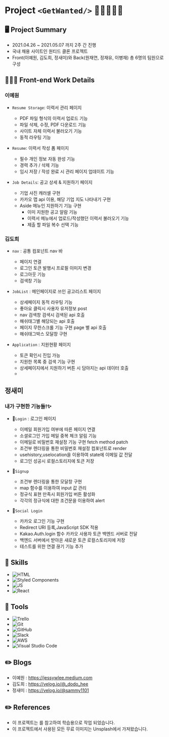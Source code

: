 # Project `<GetWanted/>` 👩🏻‍💻💼📇
## 🖥 Project Summary
- 2021.04.26 ~ 2021.05.07 까지 2주 간 진행
- 국내 채용 사이트인 원티드 클론 프로젝트
- Front(이예원, 김도희, 정새미)와 Back(원재연, 정재유, 이병재) 총 6명의 팀원으로 구성

## 👩🏻‍💻 Front-end Work Details
### 이예원
- `Resume Storage`: 이력서 관리 페이지
    - PDF 파일 형식의 이력서 업로드 기능
    - 파일 삭제, 수정, PDF 다운로드 기능
    - 사이트 자체 이력서 불러오기 기능
    - 동적 라우팅 기능
    
- `Resume`: 이력서 작성 폼 페이지
    - 필수 개인 정보 자동 완성 기능
    - 경력 추가 / 삭제 기능
    - 임시 저장 / 작성 완료 시 관리 페이지 업데이트 기능 
    
- `Job Details`: 공고 상세 & 지원하기 페이지
    - 기업 사진 캐러셀 구현
    - 카카오 맵 api 이용, 해당 기업 지도 나타내기 구현
    - Aside 메뉴인 지원하기 기능 구현
        - 이미 지원한 공고 알람 기능
        - 이력서 메뉴에서 업로드/작성했던 이력서 불러오기 기능
        - 제출 할 파일 복수 선택 기능
    
### 김도희
- `nav` : 공통 컴포넌트 nav 바
    - 페이지 연결
    - 로그인 토큰 발행시 프로필 이미지 변경
    - 로그아웃 기능
    - 검색창 기능

- `JobList` : 메인페이지로 쓰인 공고리스트 페이지
    - 상세페이지 동적 라우팅 기능
    - 좋아요 클릭시 사용자 유저정보 post
    - nav 검색창 검색시 검색된 api 호출
    - 해쉬태그별 해당되는 api 호출
    - 페이지 무한스크롤 기능 구현 page 별 api 호출
    - 해쉬태그박스 모달창 구현

- `Application` : 지원현황 페이지
    - 토큰 확인시 진입 가능
    - 지원한 목록 중 검색 기능 구현
    - 상세페이지에서 지원하기 버튼 시 담아지는 api 데이터 호출
    - 

## 정새미
### 내가 구현한 기능들!✨

- 🌟`Login` : 로그인 페이지
    - 이메일 회원가입 여부에 따른 페이지 연결
    - 소셜로그인 가입 메일 중복 체크 알림 기능
    - 이메일로 비밀번호 재설정 기능 구현 fetch method patch
    - 조건부 렌더링을 통한 비밀번호 재설정 컴포넌트로 render
    - usehistory,uselocation을 이용하여 state에 이메일 값 전달
    - 로그인 성공시 로컬스토리지에 토큰 저장

- 🌟`Signup`
    - 조건부 렌더링을 통한 모달창 구현
    - map 함수를 이용하여 input 값 관리
    - 정규식 표현 만족시 회원가입 버튼 활성화
    - 각각의 정규식에 대한 조건문을 이용하여 alert

- 🌟`Social Login`
    - 카카오 로그인 기능 구현
    - Redirect URI 등록,JavaScript SDK 적용
    - Kakao.Auth.login 함수 카카오 사용자 토큰 백엔드 서버로 전달
    - 백엔드 서버에서 받아온 새로운 토큰 로컬스토리지에 저장
    - 테스트를 위한 연결 끊기 기능 추가

## 🔧 Skills
- ![HTML](https://img.shields.io/badge/HTML5-E34F26?style=for-the-badge&logo=html5&logoColor=white)
- ![Styled Components](https://img.shields.io/badge/styled--components-DB7093?style=for-the-badge&logo=styled-components&logoColor=white)
- ![JS](https://img.shields.io/badge/JavaScript-F7DF1E?style=for-the-badge&logo=javascript&logoColor=black)
- ![React](https://img.shields.io/badge/React-20232A?style=for-the-badge&logo=react&logoColor=61DAFB)

## 🔧 Tools
- <img alt="Trello" src="https://img.shields.io/badge/Trello-%23026AA7.svg?&style=for-the-badge&logo=Trello&logoColor=white"/>
- <img alt="Git" src="https://img.shields.io/badge/git-%23F05033.svg?&style=for-the-badge&logo=git&logoColor=white"/>
- <img alt="GitHub" src="https://img.shields.io/badge/github-%23121011.svg?&style=for-the-badge&logo=github&logoColor=white"/>
- <img alt="Slack" src="https://img.shields.io/badge/Slack-4A154B?style=for-the-badge&logo=slack&logoColor=white" />
- <img alt="AWS" src="https://img.shields.io/badge/AWS-%23FF9900.svg?&style=for-the-badge&logo=amazon-aws&logoColor=white"/>
- <img alt="Visual Studio Code" src="https://img.shields.io/badge/VisualStudioCode-0078d7.svg?&style=for-the-badge&logo=visual-studio-code&logoColor=white"/>
## ✏️ Blogs
- 이예원 : https://jessywlee.medium.com
- 김도희 : https://velog.io/@_dodo_hee
- 정새미 : https://velog.io/@sammy1101

## ✏️ References
- 이 프로젝트는 를 참고하여 학습용으로 작업 되었습니다.
- 이 프로젝트에서 사용된 모든 무료 이미지는 Unsplash에서 가져왔습니다.
